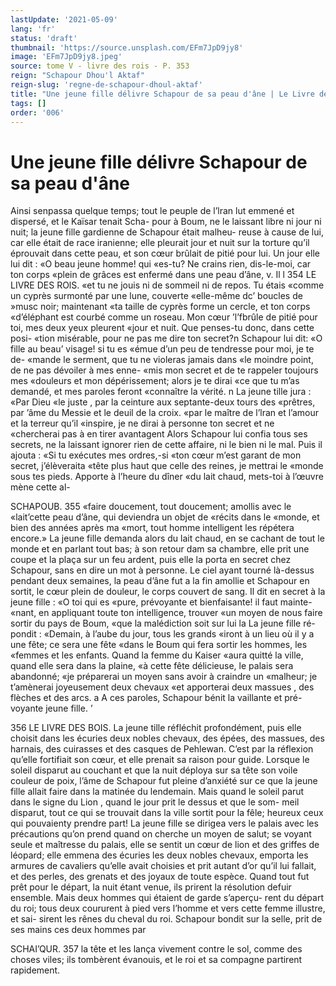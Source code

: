 ```yaml
---
lastUpdate: '2021-05-09'
lang: 'fr'
status: 'draft'
thumbnail: 'https://source.unsplash.com/EFm7JpD9jy8'
image: 'EFm7JpD9jy8.jpeg'
source: tome V - livre des rois - P. 353
reign: "Schapour Dhou'l Aktaf"
reign-slug: 'regne-de-schapour-dhoul-aktaf'
title: "Une jeune fille délivre Schapour de sa peau d'âne | Le Livre des Rois | Shâhnâmeh"
tags: []
order: '006'
---
```


# Une jeune fille délivre Schapour de sa peau d'âne

Ainsi senpassa quelque temps; tout le peuple de l’lran lut emmené et dispersé, et le Kaïsar tenait Scha-
pour à Boum, ne le laissant libre ni jour ni nuit; la jeune fille gardienne de Schapour était malheu-
reuse à cause de lui, car elle était de race iranienne; elle pleurait jour et nuit sur la torture qu’il éprouvait dans cette peau, et son cœur brûlait de pitié pour lui.
Un jour elle lui dit : «O beau jeune homme! qui «es-tu? Ne crains rien, dis-le-moi, car ton corps «plein de grâces est enfermé dans une peau d’âne,
v. Il l
354 LE LIVRE DES ROlS.
«et tu ne jouis ni de sommeil ni de repos. Tu étais
«comme un cyprès surmonté par une lune, couverte
«elle-même dc’ boucles de »musc noir; maintenant
«ta taille de cyprès forme un cercle, et ton corps «d’éléphant est courbé comme un roseau. Mon cœur
’l’fbrûle de pitié pour toi, mes deux yeux pleurent
«jour et nuit. Que penses-tu donc, dans cette posi- «tion misérable, pour ne pas me dire ton secret?n Schapour lui dit: «O fille au beau’ visage! si tu es «émue d’un peu de tendresse pour moi, je te de- «mande le serment, que tu ne violeras jamais dans «le moindre point, de ne pas dévoiler à mes enne- «mis mon secret et de te rappeler toujours mes «douleurs et mon dépérissement; alors je te dirai
«ce que tu m’as demandé, et mes paroles feront «connaître la vérité. n La jeune tille jura : «Par Dieu
«le juste , par la ceinture aux septante-deux tours des «prêtres, par ’âme du Messie et le deuil de la croix.
«par le maître de l’lran et l’amour et la terreur qu’il
«inspire, je ne dirai à personne ton secret et ne «chercherai pas à en tirer avantagent
Alors Schapour lui confia tous ses secrets, ne la laissant ignorer rien de cette affaire, ni le bien ni le mal. Puis il ajouta : «Si tu exécutes mes ordres,-si
«ton cœur m’est garant de mon secret, j’élèveraita
«tête plus haut que celle des reines, je mettrai le «monde sous tes pieds. Apporte à l’heure du dîner
«du lait chaud, mets-toi à l’œuvre mène cette al-

SCHAPOUB. 355 «faire doucement, tout doucement; amollis avec le
«lait’cette peau d’âne, qui deviendra un objet de
«récits dans le «monde, et bien des années après ma
«mort, tout homme intelligent les répétera encore.»
La jeune fille demanda alors du lait chaud, en se cachant de tout le monde et en parlant tout bas; à son retour dam sa chambre, elle prit une coupe et la plaça sur un feu ardent, puis elle la porta en secret chez Schapour, sans en dire un mot à personne. Le ciel ayant tourné là-dessus pendant deux semaines,
la peau d’âne fut a la fin amollie et Schapour en sortit, le cœur plein de douleur, le corps couvert de sang. Il dit en secret à la jeune fille : «O toi qui es «pure, prévoyante et bienfaisante! il faut mainte- «nant, en appliquant toute ton intelligence, trouver «un moyen de nous faire sortir du pays de Boum, «que la malédiction soit sur lui la La jeune fille ré- pondit : «Demain, à l’aube du jour, tous les grands «iront à un lieu où il y a une fête; ce sera une fête «dans le Boum qui fera sortir les hommes, les «femmes et les enfants. Quand la femme du Kaiser «aura quitté la ville, quand elle sera dans la plaine,
«à cette fête délicieuse, le palais sera abandonné;
«je préparerai un moyen sans avoir à craindre un «malheur; je t’amènerai joyeusement deux chevaux
«et apporterai deux massues , des flèches et des arcs. a A ces paroles, Schapour bénit la vaillante et pré- voyante jeune fille. ’

356 LE LIVRE DES BOIS.
La jeune tille réfléchit profondément, puis elle
choisit dans les écuries deux nobles chevaux, des épées, des massues, des harnais, des cuirasses et
des casques de Pehlewan. C’est par la réflexion qu’elle fortifiait son cœur, et elle prenait sa raison pour guide. Lorsque le soleil disparut au couchant et que la nuit déploya sur sa tête son voile couleur
de poix, l’âme de Schapour fut pleine d’anxiété sur
ce que la jeune fille allait faire dans la matinée du lendemain. Mais quand le soleil parut dans le signe du Lion , quand le jour prit le dessus et que le som- meil disparut, tout ce qui se trouvait dans la ville sortit pour la fêle; heureux ceux qui pouvaienty prendre part! La jeune fille se dirigea vers le palais avec les précautions qu’on prend quand on cherche
un moyen de salut; se voyant seule et maîtresse du palais, elle se sentit un cœur de lion et des griffes de léopard; elle emmena des écuries les deux nobles chevaux, emporta les armures de cavaliers qu’elle avait choisies et prit autant d’or qu’il lui fallait, et
des perles, des grenats et des joyaux de toute espèce. Quand tout fut prêt pour le départ, la nuit étant venue, ils prirent la résolution defuir ensemble.
Mais deux hommes qui étaient de garde s’aperçu-
rent du départ du roi; tous deux coururent à pied vers l’homme et vers cette femme illustre, et sai- sirent les rênes du cheval du roi. Schapour bondit sur la selle, prit de ses mains ces deux hommes par

SCHAI’QUR. 357 la tête et les lança vivement contre le sol, comme
des choses viles; ils tombèrent évanouis, et le roi et sa compagne partirent rapidement.

